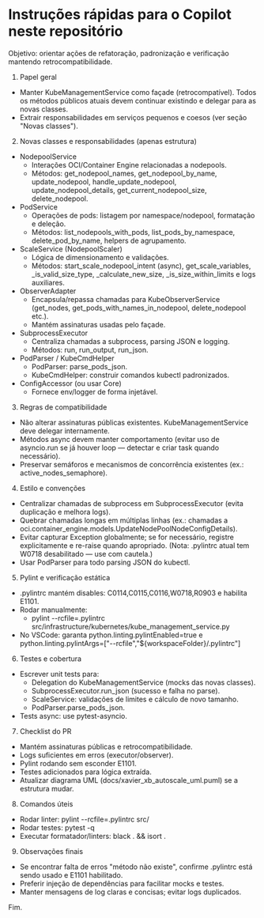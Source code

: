# Instruções rápidas para o Copilot neste repositório

Objetivo: orientar ações de refatoração, padronização e verificação mantendo retrocompatibilidade.

1) Papel geral
- Manter KubeManagementService como façade (retrocompatível). Todos os métodos públicos atuais devem continuar existindo e delegar para as novas classes.
- Extrair responsabilidades em serviços pequenos e coesos (ver seção "Novas classes").

2) Novas classes e responsabilidades (apenas estrutura)
- NodepoolService
  - Interações OCI/Container Engine relacionadas a nodepools.
  - Métodos: get_nodepool_names, get_nodepool_by_name, update_nodepool, handle_update_nodepool, update_nodepool_details, get_current_nodepool_size, delete_nodepool.
- PodService
  - Operações de pods: listagem por namespace/nodepool, formatação e deleção.
  - Métodos: list_nodepools_with_pods, list_pods_by_namespace, delete_pod_by_name, helpers de agrupamento.
- ScaleService (NodepoolScaler)
  - Lógica de dimensionamento e validações.
  - Métodos: start_scale_nodepool_intent (async), get_scale_variables, _is_valid_size_type, _calculate_new_size, _is_size_within_limits e logs auxiliares.
- ObserverAdapter
  - Encapsula/repassa chamadas para KubeObserverService (get_nodes, get_pods_with_names_in_nodepool, delete_nodepool etc.).
  - Mantém assinaturas usadas pelo façade.
- SubprocessExecutor
  - Centraliza chamadas a subprocess, parsing JSON e logging.
  - Métodos: run, run_output, run_json.
- PodParser / KubeCmdHelper
  - PodParser: parse_pods_json.
  - KubeCmdHelper: construir comandos kubectl padronizados.
- ConfigAccessor (ou usar Core)
  - Fornece env/logger de forma injetável.

3) Regras de compatibilidade
- Não alterar assinaturas públicas existentes. KubeManagementService deve delegar internamente.
- Métodos async devem manter comportamento (evitar uso de asyncio.run se já houver loop — detectar e criar task quando necessário).
- Preservar semáforos e mecanismos de concorrência existentes (ex.: active_nodes_semaphore).

4) Estilo e convenções
- Centralizar chamadas de subprocess em SubprocessExecutor (evita duplicação e melhora logs).
- Quebrar chamadas longas em múltiplas linhas (ex.: chamadas a oci.container_engine.models.UpdateNodePoolNodeConfigDetails).
- Evitar capturar Exception globalmente; se for necessário, registre explicitamente e re-raise quando apropriado. (Nota: .pylintrc atual tem W0718 desabilitado — use com cautela.)
- Usar PodParser para todo parsing JSON do kubectl.

5) Pylint e verificação estática
- .pylintrc mantém disables: C0114,C0115,C0116,W0718,R0903 e habilita E1101.
- Rodar manualmente:
  - pylint --rcfile=.pylintrc src/infrastructure/kubernetes/kube_management_service.py
- No VSCode: garanta python.linting.pylintEnabled=true e python.linting.pylintArgs=["--rcfile","${workspaceFolder}/.pylintrc"]

6) Testes e cobertura
- Escrever unit tests para:
  - Delegation do KubeManagementService (mocks das novas classes).
  - SubprocessExecutor.run_json (sucesso e falha no parse).
  - ScaleService: validações de limites e cálculo de novo tamanho.
  - PodParser.parse_pods_json.
- Tests async: use pytest-asyncio.

7) Checklist do PR
- Mantém assinaturas públicas e retrocompatibilidade.
- Logs suficientes em erros (executor/observer).
- Pylint rodando sem esconder E1101.
- Testes adicionados para lógica extraída.
- Atualizar diagrama UML (docs/xavier_xb_autoscale_uml.puml) se a estrutura mudar.

8) Comandos úteis
- Rodar linter: pylint --rcfile=.pylintrc src/
- Rodar testes: pytest -q
- Executar formatador/linters: black . && isort .

9) Observações finais
- Se encontrar falta de erros "método não existe", confirme .pylintrc está sendo usado e E1101 habilitado.
- Preferir injeção de dependências para facilitar mocks e testes.
- Manter mensagens de log claras e concisas; evitar logs duplicados.

Fim.